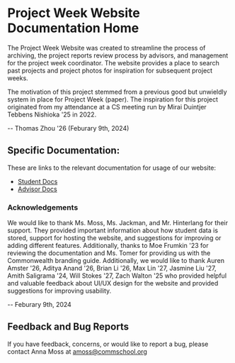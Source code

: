 # Project Week Website Documentation Home

The Project Week Website was created to streamline the process of archiving, the project reports review process by advisors, and management for the project week coordinator. The website provides a place to search past projects and project photos for inspiration for subsequent project weeks.

The motivation of this project stemmed from a previous good but unwieldly system in place for Project Week (paper). The inspiration for this project originated from my attendance at a CS meeting run by Mirai Duintjer Tebbens Nishioka '25 in 2022.

-- Thomas Zhou '26 (Feburary 9th, 2024)

## Specific Documentation:

These are links to the relevant documentation for usage of our website:
- [Student Docs](/docs/students)
- [Advisor Docs](/docs/advisor)

### Acknowledgements

We would like to thank Ms. Moss, Ms. Jackman, and Mr. Hinterlang for their support. They provided important information about how student data is stored, support for hosting the website, and suggestions for improving or adding different features. Additionally, thanks to Moe Frumkin '23 for reviewing the documentation and Ms. Tomer for providing us with the Commonwealth branding guide. Additionally, we would like to thank Auren Amster '26, Aditya Anand '26, Brian Li '26, Max Lin '27, Jasmine Liu '27, Amith Saligrama '24, Will Stokes '27, Zach Walton '25 who provided helpful and valuable feedback about UI/UX design for the website and provided suggestions for improving usability.

-- Feburary 9th, 2024

## Feedback and Bug Reports

If you have feedback, concerns, or would like to report a bug, please contact Anna Moss at amoss@commschool.org
